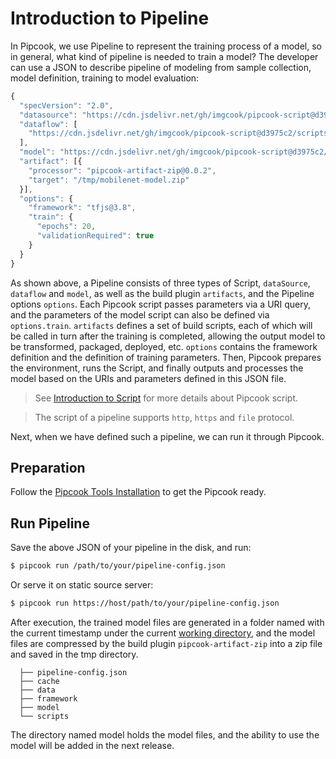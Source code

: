# Introduction to Pipeline

In Pipcook, we use Pipeline to represent the training process of a model, so in general, what kind of pipeline is needed to train a model? The developer can use a JSON to describe pipeline of modeling from sample collection, model definition, training to model evaluation:

```js
{
  "specVersion": "2.0",
  "datasource": "https://cdn.jsdelivr.net/gh/imgcook/pipcook-script@d3975c2/scripts/image-classification-mobilenet/build/datasource.js?url=http://ai-sample.oss-cn-hangzhou.aliyuncs.com/image_classification/datasets/imageclass-test.zip",
  "dataflow": [
    "https://cdn.jsdelivr.net/gh/imgcook/pipcook-script@d3975c2/scripts/image-classification-mobilenet/build/dataflow.js?size=224&size=224"
  ],
  "model": "https://cdn.jsdelivr.net/gh/imgcook/pipcook-script@d3975c2/scripts/image-classification-mobilenet/build/model.js",
  "artifact": [{
    "processor": "pipcook-artifact-zip@0.0.2",
    "target": "/tmp/mobilenet-model.zip"
  }],
  "options": {
    "framework": "tfjs@3.8",
    "train": {
      "epochs": 20,
      "validationRequired": true
    }
  }
}
```

As shown above, a Pipeline consists of three types of Script, `dataSource`, `dataflow` and `model`, as well as the build plugin `artifacts`, and the Pipeline options `options`.
Each Pipcook script passes parameters via a URI query, and the parameters of the model script can also be defined via `options.train`.
`artifacts` defines a set of build scripts, each of which will be called in turn after the training is completed, allowing the output model to be transformed, packaged, deployed, etc.
`options` contains the framework definition and the definition of training parameters.
Then, Pipcook prepares the environment, runs the Script, and finally outputs and processes the model based on the URIs and parameters defined in this JSON file.

> See [Introduction to Script](./intro-to-script.md) for more details about Pipcook script.

> The script of a pipeline supports `http`, `https` and `file` protocol.

Next, when we have defined such a pipeline, we can run it through Pipcook.

## Preparation

Follow the [Pipcook Tools Installation](./pipcook-tools.md) to get the Pipcook ready.

## Run Pipeline

Save the above JSON of your pipeline in the disk, and run:

```sh
$ pipcook run /path/to/your/pipeline-config.json
```

Or serve it on static source server:

```sh
$ pipcook run https://host/path/to/your/pipeline-config.json
```

After execution, the trained model files are generated in a folder named with the current timestamp under the current [working directory](https://linux.die.net/man/3/cwd), and the model files are compressed by the build plugin `pipcook-artifact-zip` into a zip file and saved in the tmp directory.

```
  ├── pipeline-config.json
  ├── cache
  ├── data
  ├── framework
  ├── model
  └── scripts
```

The directory named model holds the model files, and the ability to use the model will be added in the next release.
